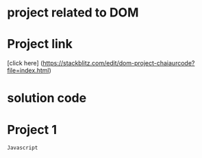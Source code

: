 # project related to DOM

# Project link
[click here] (https://stackblitz.com/edit/dom-project-chaiaurcode?file=index.html)

# solution code

# Project 1

```Javascript```